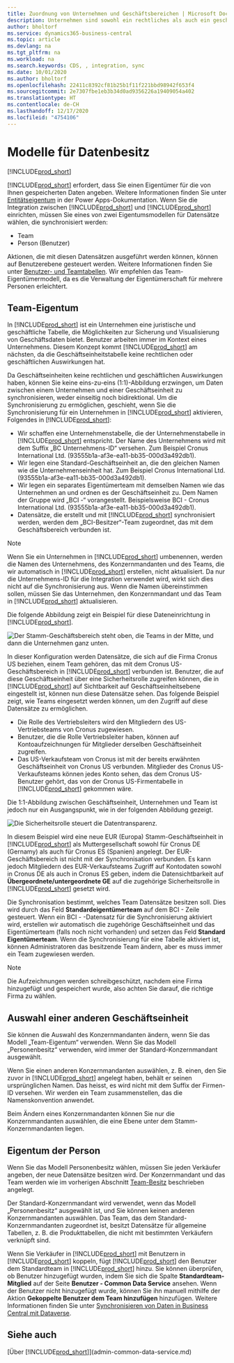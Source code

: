 ```yaml
---
title: Zuordnung von Unternehmen und Geschäftsbereichen | Microsoft Docs
description: Unternehmen sind sowohl ein rechtliches als auch ein geschäftliches Konstrukt, und sie werden zur Sicherung und Visualisierung von Geschäftsdaten verwendet.
author: bholtorf
ms.service: dynamics365-business-central
ms.topic: article
ms.devlang: na
ms.tgt_pltfrm: na
ms.workload: na
ms.search.keywords: CDS, , integration, sync
ms.date: 10/01/2020
ms.author: bholtorf
ms.openlocfilehash: 22411c8392cf81b25b1f11f221bbd98942f653f4
ms.sourcegitcommit: 2e7307fbe1eb3b34d0ad9356226a19409054a402
ms.translationtype: HT
ms.contentlocale: de-CH
ms.lasthandoff: 12/17/2020
ms.locfileid: "4754106"
---
```

# <a name="data-ownership-models"></a>Modelle für Datenbesitz
[!INCLUDE[prod_short](includes/cc_data_platform_banner.md)]

[!INCLUDE[prod_short](includes/cds_long_md.md)] erfordert, dass Sie einen Eigentümer für die von Ihnen gespeicherten Daten angeben. Weitere Informationen finden Sie unter [Entitätseigentum](https://docs.microsoft.com/powerapps/maker/common-data-service/types-of-tables#table-ownership) in der Power Apps-Dokumentation. Wenn Sie die Integration zwischen [!INCLUDE[prod_short](includes/cds_long_md.md)] und [!INCLUDE[prod_short](includes/prod_short.md)] einrichten, müssen Sie eines von zwei Eigentumsmodellen für Datensätze wählen, die synchronisiert werden:

* Team 
* Person (Benutzer)

Aktionen, die mit diesen Datensätzen ausgeführt werden können, können auf Benutzerebene gesteuert werden. Weitere Informationen finden Sie unter [Benutzer- und Teamtabellen](https://docs.microsoft.com/powerapps/developer/common-data-service/user-team-tables). Wir empfehlen das Team-Eigentümermodell, da es die Verwaltung der Eigentümerschaft für mehrere Personen erleichtert.

## <a name="team-ownership"></a>Team-Eigentum
In [!INCLUDE[prod_short](includes/prod_short.md)] ist ein Unternehmen eine juristische und geschäftliche Tabelle, die Möglichkeiten zur Sicherung und Visualisierung von Geschäftsdaten bietet. Benutzer arbeiten immer im Kontext eines Unternehmens. Diesem Konzept kommt [!INCLUDE[prod_short](includes/cds_long_md.md)] am nächsten, da die Geschäftseinheitstabelle keine rechtlichen oder geschäftlichen Auswirkungen hat.

Da Geschäftseinheiten keine rechtlichen und geschäftlichen Auswirkungen haben, können Sie keine eins-zu-eins (1:1)-Abbildung erzwingen, um Daten zwischen einem Unternehmen und einer Geschäftseinheit zu synchronisieren, weder einseitig noch bidirektional. Um die Synchronisierung zu ermöglichen, geschieht, wenn Sie die Synchronisierung für ein Unternehmen in [!INCLUDE[prod_short](includes/prod_short.md)] aktivieren, Folgendes in [!INCLUDE[prod_short](includes/cds_long_md.md)]:

* Wir schaffen eine Unternehmenstabelle, die der Unternehmenstabelle in [!INCLUDE[prod_short](includes/prod_short.md)] entspricht. Der Name des Unternehmens wird mit dem Suffix „BC Unternehmens-ID“ versehen. Zum Beispiel Cronus International Ltd. (93555b1a-af3e-ea11-bb35-000d3a492db1).
* Wir legen eine Standard-Geschäftseinheit an, die den gleichen Namen wie die Unternehmenseinheit hat. Zum Beispiel Cronus International Ltd. (93555b1a-af3e-ea11-bb35-000d3a492db1).
* Wir legen ein separates Eigentümerteam mit demselben Namen wie das Unternehmen an und ordnen es der Geschäftseinheit zu. Dem Namen der Gruppe wird „BCI -“ vorangestellt. Beispielsweise BCI - Cronus International Ltd. (93555b1a-af3e-ea11-bb35-000d3a492db1).
* Datensätze, die erstellt und mit [!INCLUDE[prod_short](includes/cds_long_md.md)] synchronisiert werden, werden dem „BCI-Besitzer“-Team zugeordnet, das mit dem Geschäftsbereich verbunden ist.

> [!NOTE]
> Wenn Sie ein Unternehmen in [!INCLUDE[prod_short](includes/prod_short.md)] umbenennen, werden die Namen des Unternehmens, des Konzernmandanten und des Teams, die wir automatisch in [!INCLUDE[prod_short](includes/cds_long_md.md)] erstellen, nicht aktualisiert. Da nur die Unternehmens-ID für die Integration verwendet wird, wirkt sich dies nicht auf die Synchronisierung aus. Wenn die Namen übereinstimmen sollen, müssen Sie das Unternehmen, den Konzernmandant und das Team in [!INCLUDE[prod_short](includes/cds_long_md.md)] aktualisieren.

Die folgende Abbildung zeigt ein Beispiel für diese Dateneinrichtung in [!INCLUDE[prod_short](includes/cds_long_md.md)].

![Der Stamm-Geschäftsbereich steht oben, die Teams in der Mitte, und dann die Unternehmen ganz unten.](media/cds_bu_team_company.png)

In dieser Konfiguration werden Datensätze, die sich auf die Firma Cronus US beziehen, einem Team gehören, das mit dem Cronus US-Geschäftsbereich <ID> in [!INCLUDE[prod_short](includes/cds_long_md.md)] verbunden ist. Benutzer, die auf diese Geschäftseinheit über eine Sicherheitsrolle zugreifen können, die in [!INCLUDE[prod_short](includes/cds_long_md.md)] auf Sichtbarkeit auf Geschäftseinheitsebene eingestellt ist, können nun diese Datensätze sehen. Das folgende Beispiel zeigt, wie Teams eingesetzt werden können, um den Zugriff auf diese Datensätze zu ermöglichen.

* Die Rolle des Vertriebsleiters wird den Mitgliedern des US-Vertriebsteams von Cronus zugewiesen.
* Benutzer, die die Rolle Vertriebsleiter haben, können auf Kontoaufzeichnungen für Mitglieder derselben Geschäftseinheit zugreifen.
* Das US-Verkaufsteam von Cronus ist mit der bereits erwähnten Geschäftseinheit von Cronus US verbunden. Mitglieder des Cronus US-Verkaufsteams können jedes Konto sehen, das dem Cronus US-Benutzer <ID> gehört, das von der Cronus US-Firmentabelle in [!INCLUDE[prod_short](includes/prod_short.md)] gekommen wäre.

Die 1:1-Abbildung zwischen Geschäftseinheit, Unternehmen und Team ist jedoch nur ein Ausgangspunkt, wie in der folgenden Abbildung gezeigt.

![Die Sicherheitsrolle steuert die Datentransparenz.](media/cds_bu_team_company_2.png)

In diesem Beispiel wird eine neue EUR (Europa) Stamm-Geschäftseinheit in [!INCLUDE[prod_short](includes/cds_long_md.md)] als Muttergesellschaft sowohl für Cronus DE (Gernamy) als auch für Cronus ES (Spanien) angelegt. Der EUR-Geschäftsbereich ist nicht mit der Synchronisation verbunden. Es kann jedoch Mitgliedern des EUR-Verkaufsteams Zugriff auf Kontodaten sowohl in Cronus DE als auch in Cronus ES geben, indem die Datensichtbarkeit auf **Übergeordnete/untergeordnete GE** auf die zugehörige Sicherheitsrolle in [!INCLUDE[prod_short](includes/cds_long_md.md)] gesetzt wird.

Die Synchronisation bestimmt, welches Team Datensätze besitzen soll. Dies wird durch das Feld **Standardeigentümerteam** auf dem BCI - <ID> Zeile gesteuert. Wenn ein BCI - <ID>-Datensatz für die Synchronisierung aktiviert wird, erstellen wir automatisch die zugehörige Geschäftseinheit und das Eigentümerteam (falls noch nicht vorhanden) und setzen das Feld **Standard Eigentümerteam**. Wenn die Synchronisierung für eine Tabelle aktiviert ist, können Administratoren das besitzende Team ändern, aber es muss immer ein Team zugewiesen werden.

> [!NOTE]
> Die Aufzeichnungen werden schreibgeschützt, nachdem eine Firma hinzugefügt und gespeichert wurde, also achten Sie darauf, die richtige Firma zu wählen.

## <a name="choosing-a-different-business-unit"></a>Auswahl einer anderen Geschäftseinheit
Sie können die Auswahl des Konzernmandanten ändern, wenn Sie das Modell „Team-Eigentum“ verwenden. Wenn Sie das Modell „Personenbesitz“ verwenden, wird immer der Standard-Konzernmandant ausgewählt. 

Wenn Sie einen anderen Konzernmandanten auswählen, z. B. einen, den Sie zuvor in [!INCLUDE[prod_short](includes/cds_long_md.md)] angelegt haben, behält er seinen ursprünglichen Namen. Das heisst, es wird nicht mit dem Suffix der Firmen-ID versehen. Wir werden ein Team zusammenstellen, das die Namenskonvention anwendet.

Beim Ändern eines Konzernmandanten können Sie nur die Konzernmandanten auswählen, die eine Ebene unter dem Stamm-Konzernmandanten liegen.

## <a name="person-ownership"></a>Eigentum der Person
Wenn Sie das Modell Personenbesitz wählen, müssen Sie jeden Verkäufer angeben, der neue Datensätze besitzen wird. Der Konzernmandant und das Team werden wie im vorherigen Abschnitt [Team-Besitz](admin-cds-company-concept.md#team-ownership) beschrieben angelegt.

Der Standard-Konzernmandant wird verwendet, wenn das Modell „Personenbesitz“ ausgewählt ist, und Sie können keinen anderen Konzernmandanten auswählen. Das Team, das dem Standard-Konzernmandanten zugeordnet ist, besitzt Datensätze für allgemeine Tabellen, z. B. die Produkttabellen, die nicht mit bestimmten Verkäufern verknüpft sind.

Wenn Sie Verkäufer in [!INCLUDE[prod_short](includes/prod_short.md)] mit Benutzern in [!INCLUDE[prod_short](includes/cds_long_md.md)] koppeln, fügt [!INCLUDE[prod_short](includes/prod_short.md)] den Benutzer dem Standardteam in [!INCLUDE[prod_short](includes/cds_long_md.md)] hinzu. Sie können überprüfen, ob Benutzer hinzugefügt wurden, indem Sie sich die Spalte **Standardteam-Mitglied** auf der Seite **Benutzer - Common Data Service** ansehen. Wenn der Benutzer nicht hinzugefügt wurde, können Sie ihn manuell mithilfe der Aktion **Gekoppelte Benutzer dem Team hinzufügen** hinzufügen. Weitere Informationen finden Sie unter [Synchronisieren von Daten in Business Central mit Dataverse](admin-synchronizing-business-central-and-sales.md).

## <a name="see-also"></a>Siehe auch
[Über [!INCLUDE[prod_short](includes/cds_long_md.md)]](admin-common-data-service.md)